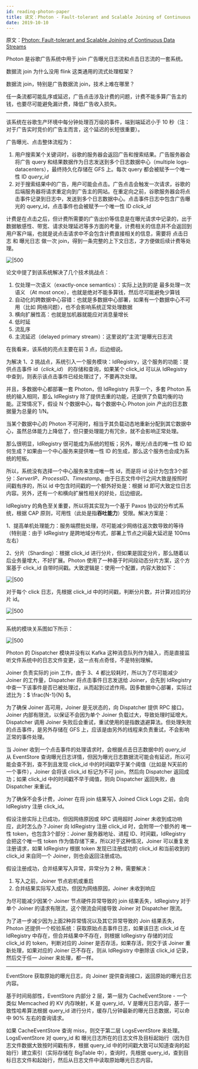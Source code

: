 ```yaml
---
id: reading-photon-paper
title: 读文：Photon - Fault-tolerant and Scalable Joining of Continuous Data Streams
date: 2019-10-10
---
```


原文：[Photon: Fault-tolerant and Scalable Joining of Continuous Data Streams](https://static.googleusercontent.com/media/research.google.com/zh-CN//pubs/archive/41318.pdf)

Photon 是谷歌广告系统中用于 join 广告曝光日志流和点击日志流的一套系统。

数据流 join 为什么没用 flink 这类通用的流式处理框架？

数据流 join，特别是广告数据流 join，技术上难在哪里？

任一条流都可能乱序或延迟，广告点击涉及计费的问题，计费不能多算广告主的钱，也要尽可能避免漏计费，降低广告收入损失。

---

该系统在谷歌生产环境中每分钟处理百万级的事件，端到端延迟小于 10 秒（注：对于广告实时竞价的广告主而言，这个延迟的长短很重要）。

广告曝光、点击整体流程为：

1. 用户搜索某个关键词时，谷歌的服务器会返回广告和搜索结果。广告服务器会将广告 query 和结果数据作为日志发送到多个日志数据中心（multiple logs-datacenters），最终持久化存储在 GFS 上。每次 query 都会被赋予一个唯一性 ID *query_id*
2. 对于搜索结果中的广告，用户可能会点击。广告点击会触发一次请求，谷歌的后端服务器将请求重定向到广告主的网站。在重定向之前，谷歌服务器会将点击事件记录到日志中，发送到多个日志数据中心。点击事件日志中包含广告曝光的 query_id，点击事件也会被赋予一个唯一性 ID *click_id*

计费是在点击之后，但计费所需要的广告出价等信息是在曝光请求中记录的，出于数据敏感性、带宽、请求处理延迟等多方面的考量，计费相关的信息并不会返回到用户客户端，也就是说点击请求中不会包含计费直接相关的信息，需要将 点击日志 和 曝光日志 做一次 join，得到一条完整的上下文日志，才方便做后续计费等处理。

![|500](https://i.loli.net/2020/06/14/EDOy6VKxeJUcgAW.jpg)

论文中提了到该系统解决了几个技术挑战点：

1. 仅处理一次语义（exactly-once semantics）：实际上达到的是 最多处理一次语义 （At most once），也就是绝对不能多算钱，然后尽可能避免少算钱
2. 自动化的跨数据中心容错：也就是多数据中心部署，如果有一个数据中心不可用（比如 网络问题），也不会影响系统正常处理数据
3. 横向扩展性高：也就是加机器就能应对消息量增长
4. 低时延
5. 流乱序
6. 主流延迟（delayed primary stream）：这里说的”主流“是曝光日志流

在我看来，该系统的亮点主要在前 3 点，后边细说。

为解决 1、2 挑战点，系统引入一个服务模块：IdRegistry，这个服务的功能：提供点击事件 id（*click_id*） 的存储和查询，如果某个 click_id 可以从 IdRegistry 中查到，则表示该点击事件已经处理过了，不要再次处理。

并且，多数据中心都部署一套 Photon，但 IdRegistry 共享一个，多套 Photon 系统的输入相同，那么 IdRegistry 除了提供去重的功能，还提供了负载均衡的功能。正常情况下，假设 N 个数据中心，每个数据中心 Photon join 产出的日志数据量为总量的 1/N。

当某个数据中心的 Photon 不可用时，相当于其负载动态地重新分配到其它数据中心，虽然总体能力上降低了，但只要处理能力有冗余，就不会影响正常处理。

那么很明显，IdRegistry 很可能成为系统的短板；另外，曝光/点击的唯一性 ID 如何生成？如果由一个中心服务来提供唯一性 ID 的生成，那么这个服务也会成为系统的短板。

所以，系统没有选择一个中心服务来生成唯一性 id，而是将 id 设计为包含3个部分：*ServerIP*、*ProcessID*、*Timestamp*。由于日志文件中行之间大致是按照时间戳有序的，所以 id 中包含时间戳的一个额外好处是：根据 id 即可大致定位日志内容。另外，还有一个和横向扩展性相关的好处，后边细说。

IdRegistry 的角色至关重要，所以将其实现为一个基于 Paxos 协议的分布式系统，根据 CAP 原则，可用性（此处是指**吞吐能力**）受限。解决方案是：

1、提高单机处理能力：服务端攒批处理，尽可能减少网络往返次数导致的等待（特别是：由于 IdRegistry 是跨地域分布式，部署上节点之间最大延迟是 100ms 左右）

2、分片（Sharding）：根据 click_id 进行分片，但如果是固定分片，那么随着以后业务量增大，不好扩展。Photon 使用了一种基于时间段动态分片方案，这个方案基于 click_id 自带时间戳。大致逻辑是：使用一个配置，内容大致如下：

![|500](https://i.loli.net/2020/06/14/VRlgr2CoD8zw7Mm.jpg)

对于每个 click 日志，先根据 click_id 中的时间戳，判断分片数，并计算对应的分片 id。

![|500](https://i.loli.net/2020/06/14/JMWyQvrDZCaAEdH.jpg)

---

系统的模块关系图如下所示：

![|500](https://i.loli.net/2020/06/14/zghk6oVaqZ5uEs3.jpg)

Photon 的 Dispatcher 模块并没有以 Kafka 这种消息队列作为输入，而是直接监听文件系统中的日志文件变更，这一点有点奇怪，不是特别理解。

Joiner 负责实际的 join 工作，由于 3、4 都比较耗时，所以为了尽可能减少 Joiner 的工作量，Dispatcher 将点击事件日志发送给 Joiner，会先到 IdRegistry 中查一下该事件是否已被处理过，从而起到过滤作用。因多数据中心部署，实际过滤比为：$ \frac{N-1}{N} $。

为了确保 Joiner 高可用，Joiner 是无状态的，向 Dispatcher 提供 RPC 接口，Joiner 内部有限流，以保证不会因为单个 Joiner 负载过大，导致处理时延增大。Dispatcher 调用 Joiner 失败后会重试，重试使用的是指数退避算法。但处理失败的点击事件，是另外存储在 GFS 上，应该是由另外的线程来负责重试，不会影响正常的事件处理。

当 Joiner 收到一个点击事件的处理请求时，会根据点击日志数据中的 *query_id* 从 EventStore 查询曝光日志详情，但因为曝光日志数据流可能会有延迟，所以可能会查不到，查不到且发现 click_id 中的时间戳早于某个阈值（比如是 N天前的一个事件），Joiner 会将该 click_id 标记为不可 join，然后向 Dispatcher 返回成功；如果 click_id 中的时间戳不早于阈值，则向 Dispatcher 返回失败，由 Dispatcher 来重试。

为了确保不会多计费，Joiner 在将 join 结果写入 Joined Click Logs 之前，会向 IdRegistry 注册 click_id。

假设注册实际上已成功，但因网络原因或 RPC 调用超时 Joiner 未收到成功响应，此时怎么办？Joiner 向 IdRegistry 注册 click_id 时，会附带一个额外的 唯一性 token，也包含3个部分：Joiner 服务器地址、进程 ID、时间戳，IdRegistry 会把这个唯一性 token 作为值存储下来，所以对于这种情况，Joiner 可以重复发注册请求，如果 IdRegistry 根据 token 发现已注册成功的 click_id 和当前收到的 click_id 来自同一个 Joiner，则也会返回注册成功。

假设注册成功，合并结果写入异常，异常分为 2 种，需要解决：

1. 写入之前，Joiner 节点宕机或重启
2. 合并结果实际写入成功，但因为网络原因，Joiner 未收到响应

为尽可能减少因某个 Joiner 节点硬件异常导致的 join 结果丢失，IdRegistry 对于单个 Joiner 的请求有限流，这个限流会间接导致 Joiner 对 Dispatcher 限流。

为了进一步减少因为上面2种异常情况以及其它异常导致的 Join 结果丢失，Photon 还提供一个校验系统：获取原始点击事件日志，如果该日志 click_id 在 IdRegistry 中存在，但合并结果中不存在，则根据 IdRegistry 存储的对应 click_id 的 token，判断对应的 Joiner 是否存活，如果存活，则交于该 Joiner 重新处理，如果对应的 Joiner 已不存在，则从 IdRegistry 中删除该 click_id 记录，然后交于任一 Joiner 来处理，都一样。

---

EventStore 获取原始的曝光日志，向 Joiner 提供查询接口，返回原始的曝光日志内容。

基于时间局部性，EventStore 内部分 2 层，第一层为 CacheEventStore - 一个类似 Memcached 的 KV 内存映射，K 是 query_id，V 是曝光日志内容，基于一致性哈希算法根据 query_id 进行分片，缓存几分钟最新的曝光日志数据，可以命中 90% 左右的查询请求。

如果 CacheEventStore 查询 miss，则交于第二层 LogsEventStore 来处理。LogsEventStore 对 query_id 和 曝光日志所在的日志文件及目标起始行（因为日志文件数据大致按时间戳有序，根据 query_id 中的时间戳大致可以知道查询的起始行）建立索引（实际存储在 BigTable 中），查询时，先根据 query_id，查到目标日志文件和起始行，然后从日志文件中读取原始曝光日志内容。